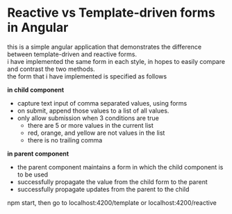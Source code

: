 # Reactive vs Template-driven forms in Angular

this is a simple angular application that demonstrates the difference between template-driven and reactive forms.  
i have implemented the same form in each style, in hopes to easily compare and contrast the two methods.  
the form that i have implemented is specified as follows  

__in child component__
* capture text input of comma separated values, using forms
* on submit, append those values to a list of all values. 
* only allow submission when 3 conditions are true
	* there are 5 or more values in the current list
	* red, orange, and yellow are not values in the list
	* there is no trailing comma

__in parent component__
* the parent component maintains a form in which the child component is to be used
* successfully propagate the value from the child form to the parent
* successfully propagate updates from the parent to the child

npm start, then go to localhost:4200/template or localhost:4200/reactive

